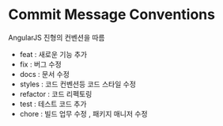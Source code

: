 
# Commit Message Conventions
   AngularJS 진형의 컨벤션을 따름
- feat : 새로운 기능 추가
- fix : 버그 수정
- docs : 문서 수정
- styles : 코드 컨벤션등 코드 스타일 수정
- refactor : 코드 리펙토링
- test : 테스트 코드 추가
- chore : 빌드 업무 수정 , 패키지 매니저 수정

